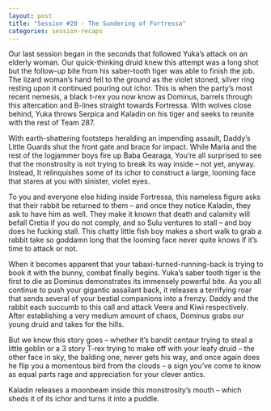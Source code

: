 ```yaml
---
layout: post
title: "Session #20 - The Sundering of Fortressa"
categories: session-recaps
---
```

Our last session began in the seconds that followed Yuka’s attack on an elderly woman. Our quick-thinking druid knew this attempt was a long shot but the follow-up bite from his saber-tooth tiger was able to finish the job. The lizard woman’s hand fell to the ground as the violet stoned, silver ring resting upon it continued pouring out ichor. This is when the party’s most recent nemesis, a black t-rex you now know as Dominus, barrels through this altercation and B-lines straight towards Fortressa. With wolves close behind, Yuka throws Serpica and Kaladin on his tiger and seeks to reunite with the rest of Team 287.

With earth-shattering footsteps heralding an impending assault, Daddy’s Little Guards shut the front gate and brace for impact. While Maria and the rest of the logjammer boys fire up Baba Gearaga, You’re all surprised to see that the monstrosity is not trying to break its way inside – not yet, anyway. Instead, It relinquishes some of its ichor to construct a large, looming face that stares at you with sinister, violet eyes. 

To you and everyone else hiding inside Fortressa, this nameless figure asks that their rabbit be returned to them – and once they notice Kaladin, they ask to have him as well. They make it known that death and calamity will befall Cretia if you do not comply, and so Sulu ventures to stall – and boy does he fucking stall. This chatty little fish boy makes a short walk to grab a rabbit take so goddamn long that the looming face never quite knows if it’s time to attack or not. 

When it becomes apparent that your tabaxi-turned-running-back is trying to book it with the bunny, combat finally begins. Yuka’s saber tooth tiger is the first to die as Dominus demonstrates its immensely powerful bite. As you all continue to push your gigantic assailant back, it releases a terrifying roar that sends several of your bestial companions into a frenzy. Daddy and the rabbit each succumb to this call and attack Veera and Kiwi respectively. After establishing a very medium amount of chaos, Dominus grabs our young druid and takes for the hills. 

But we know this story goes – whether it’s bandit centaur trying to steal a little goblin or a 3 story T-rex trying to make off with your leafy druid – the other face in sky, the balding one, never gets his way, and once again does he flip you a momentous bird from the clouds – a sign you’ve come to know as equal parts rage and appreciation for your clever antics. 

Kaladin releases a moonbeam inside this monstrosity’s mouth – which sheds it of its ichor and turns it into a puddle. 

